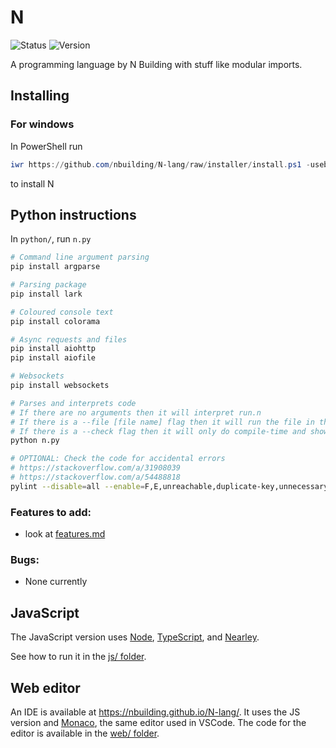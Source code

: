 # N
![Status](https://img.shields.io/badge/Status-Finished-brightgreen)
![Version](https://img.shields.io/badge/Version-1.0.0-brightgreen)

A programming language by N Building with stuff like modular imports.

## Installing
### For windows
In PowerShell run
```ps1
iwr https://github.com/nbuilding/N-lang/raw/installer/install.ps1 -useb | iex
```
to install N

## Python instructions

In `python/`, run `n.py`

```sh
# Command line argument parsing
pip install argparse

# Parsing package
pip install lark

# Coloured console text
pip install colorama

# Async requests and files
pip install aiohttp
pip install aiofile

# Websockets
pip install websockets

# Parses and interprets code
# If there are no arguments then it will interpret run.n
# If there is a --file [file name] flag then it will run the file in the filename
# If there is a --check flag then it will only do compile-time and show warnings
python n.py

# OPTIONAL: Check the code for accidental errors
# https://stackoverflow.com/a/31908039
# https://stackoverflow.com/a/54488818
pylint --disable=all --enable=F,E,unreachable,duplicate-key,unnecessary-semicolon,global-variable-not-assigned,unused-variable,binary-op-exception,bad-format-string,anomalous-backslash-in-string,bad-open-mode,dangerous-default-value *.py **/*.py
```

### Features to add:
- look at [features.md](./features.md)

### Bugs:
- None currently

## JavaScript

The JavaScript version uses [Node](https://nodejs.org/),
[TypeScript](https://www.typescriptlang.org/), and
[Nearley](https://nearley.js.org/).

See how to run it in the [js/ folder](./js/).

## Web editor

An IDE is available at https://nbuilding.github.io/N-lang/. It uses the JS
version and [Monaco](https://microsoft.github.io/monaco-editor/), the same
editor used in VSCode. The code for the editor is available in the [web/
folder](./web/).
